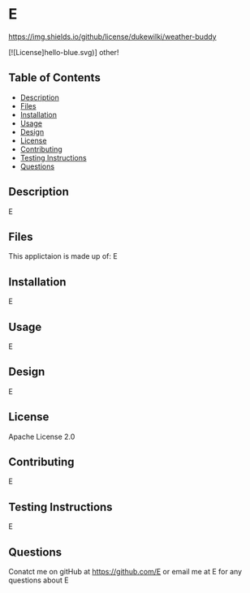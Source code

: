 # E

https://img.shields.io/github/license/dukewilki/weather-buddy

[![License]hello-blue.svg)]
other!

## Table of Contents
* [Description](#description)
* [Files](#files)
* [Installation](#installation)
* [Usage](#usage)
* [Design](#design)
* [License](#license)
* [Contributing](#contributing)
* [Testing Instructions](#testing-instructions)
* [Questions](#questions)

## Description

E

## Files

This applictaion is made up of: E

## Installation
E

## Usage
E

## Design
E

## License
Apache License 2.0

## Contributing
E

## Testing Instructions
E

## Questions
Conatct me on gitHub at https://github.com/E or email me at E for any questions about E

